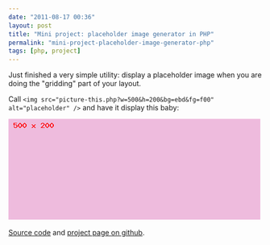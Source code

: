```yaml
---
date: "2011-08-17 00:36"
layout: post
title: "Mini project: placeholder image generator in PHP"
permalink: "mini-project-placeholder-image-generator-php"
tags: [php, project]
---
```


Just finished a very simple utility: display a placeholder image when you are doing the "gridding" part of your layout.

Call `<img src="picture-this.php?w=500&h=200&bg=ebd&fg=f00" alt="placeholder" />` and have it display this baby:

<img class="alignnone" title="Placeholder example" src="https://github.com/chelmertz/picture-this/raw/master/picture-this-example-1.png" alt="" width="500" height="200" />

<a href="https://github.com/chelmertz/picture-this">Source code</a> and <a href="http://chelmertz.github.com/picture-this/">project page on github</a>.
